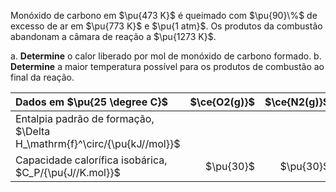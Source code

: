 Monóxido de carbono em $\pu{473 K}$ é queimado com $\pu{90}\%$ de excesso de ar em $\pu{773 K}$ e $\pu{1 atm}$. Os produtos da combustão abandonam a câmara de reação a $\pu{1273 K}$.

a. **Determine** o calor liberado por mol de monóxido de carbono formado.
b. **Determine** a maior temperatura possível para os produtos de combustão ao final da reação.

| Dados em $\pu{25 \degree C}$                                            | $\ce{O2(g)}$ | $\ce{N2(g)}$ | $\ce{CO2(g)}$ | $\ce{CO(g)}$ |
| :---------------------------------------------------------------------- | -----------: | -----------: | ------------: | -----------: |
| Entalpia padrão de formação, $\Delta H_\mathrm{f}^\circ/{\pu{kJ//mol}}$ |              |              |   $\pu{-394}$ |  $\pu{-112}$ |
| Capacidade calorífica isobárica, $C_P/{\pu{J//K.mol}}$                  |    $\pu{30}$ |    $\pu{30}$ |     $\pu{40}$ |    $\pu{30}$ |
